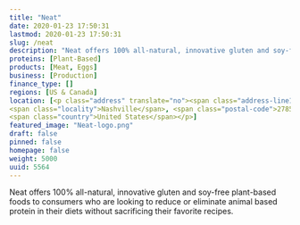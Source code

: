 ```yaml
---
title: "Neat"
date: 2020-01-23 17:50:31
lastmod: 2020-01-23 17:50:31
slug: /neat
description: "Neat offers 100% all-natural, innovative gluten and soy-free plant-based foods to consumers who are looking to reduce or eliminate animal based protein in their diets without sacrificing their favorite recipes."
proteins: [Plant-Based]
products: [Meat, Eggs]
business: [Production]
finance_type: []
regions: [US & Canada]
location: [<p class="address" translate="no"><span class="address-line1">Industry Court</span><br>
<span class="locality">Nashville</span>, <span class="postal-code">27856</span><br>
<span class="country">United States</span></p>]
featured_image: "Neat-logo.png"
draft: false
pinned: false
homepage: false
weight: 5000
uuid: 5564
---
```

<p>Neat offers 100% all-natural, innovative gluten and soy-free plant-based foods to consumers who are looking to reduce or eliminate animal based protein in their diets without sacrificing their favorite recipes.</p>
